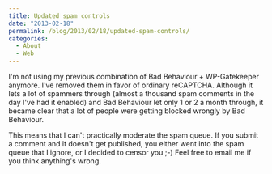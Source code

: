 ```yaml
---
title: Updated spam controls
date: "2013-02-18"
permalink: /blog/2013/02/18/updated-spam-controls/
categories:
  - About
  - Web
---
```

I'm not using my previous combination of Bad Behaviour + WP-Gatekeeper anymore. I've removed them in favor of ordinary reCAPTCHA. Although it lets a lot of spammers through (almost a thousand spam comments in the day I've had it enabled) and Bad Behaviour let only 1 or 2 a month through, it became clear that a lot of people were getting blocked wrongly by Bad Behaviour.

This means that I can't practically moderate the spam queue. If you submit a comment and it doesn't get published, you either went into the spam queue that I ignore, or I decided to censor you ;-) Feel free to email me if you think anything's wrong.
